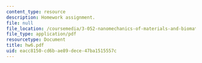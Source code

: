 ```yaml
---
content_type: resource
description: Homework assignment.
file: null
file_location: /coursemedia/3-052-nanomechanics-of-materials-and-biomaterials-spring-2007/eacc8150cd6bae89dece47ba1515557c_hw6.pdf
file_type: application/pdf
resourcetype: Document
title: hw6.pdf
uid: eacc8150-cd6b-ae89-dece-47ba1515557c
---
```

